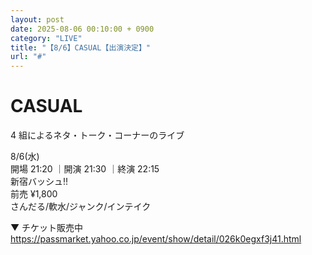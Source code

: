 ```yaml
---
layout: post
date: 2025-08-06 00:10:00 + 0900
category: "LIVE"
title: "【8/6】CASUAL【出演決定】"
url: "#"
---
```


# CASUAL<br>

4 組によるネタ・トーク・コーナーのライブ

<i class="fa-regular fa-calendar-alt"></i> 8/6(水)<br>
<i class="fa-regular fa-clock"></i> 開場 21:20 ｜開演 21:30 ｜終演 22:15 <br>
<i class="fa-solid fa-location-dot"></i> 新宿バッシュ!!<br>
<i class="fa-solid fa-ticket"></i> 前売 ¥1,800<br>
<i class="fa-solid fa-users"></i> さんだる/軟水/ジャンク/インテイク

▼ チケット販売中<br>
<https://passmarket.yahoo.co.jp/event/show/detail/026k0egxf3j41.html>
